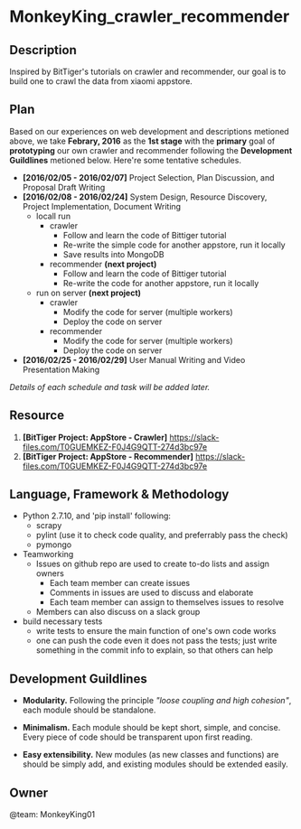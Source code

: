 # MonkeyKing_crawler_recommender

Description
-----------

Inspired by BitTiger's tutorials on crawler and recommender, our goal is to build one to crawl the data from xiaomi appstore.

Plan
----

Based on our experiences on web development and descriptions metioned above, we take __Febrary, 2016__ as the __1st stage__ with the __primary__ goal of __prototyping__ our own crawler and recommender following the __Development Guildlines__ metioned below. Here're some tentative schedules.

* __[2016/02/05 - 2016/02/07]__ Project Selection, Plan Discussion, and Proposal Draft Writing
* __[2016/02/08 - 2016/02/24]__ System Design, Resource Discovery, Project Implementation, Document Writing 
  * locall run
    * crawler
      * Follow and learn the code of Bittiger tutorial
      * Re-write the simple code for another appstore, run it locally
      * Save results into MongoDB
    * recommender __(next project)__
      * Follow and learn the code of Bittiger tutorial
      * Re-write the code for another appstore, run it locally
  * run on server __(next project)__
    * crawler
      * Modify the code for server (multiple workers)
      * Deploy the code on server
    * recommender
      * Modify the code for server (multiple workers)
      * Deploy the code on server
* __[2016/02/25 - 2016/02/29]__ User Manual Writing and Video Presentation Making

_Details of each schedule and task will be added later._

Resource
--------

1. __[BitTiger Project: AppStore - Crawler]__ https://slack-files.com/T0GUEMKEZ-F0J4G9QTT-274d3bc97e
1. __[BitTiger Project: AppStore - Recommender]__ https://slack-files.com/T0GUEMKEZ-F0J4G9QTT-274d3bc97e

Language, Framework & Methodology
--------------------

+ Python 2.7.10, and 'pip install' following:
  + scrapy
  + pylint (use it to check code quality, and preferrably pass the check)
  + pymongo
+ Teamworking
  + Issues on github repo are used to create to-do lists and assign owners
    + Each team member can create issues 
    + Comments in issues are used to discuss and elaborate
    + Each team member can assign to themselves issues to resolve
  + Members can also discuss on a slack group
+ build necessary tests
  + write tests to ensure the main function of one's own code works
  + one can push the code even it does not pass the tests; just write something in the commit info to explain, so that others can help

Development Guildlines
----------------------

- __Modularity.__ Following the principle _"loose coupling and high cohesion"_, each module should be standalone.

- __Minimalism.__ Each module should be kept short, simple, and concise. Every piece of code should be transparent upon first reading. 
- __Easy extensibility.__ New modules (as new classes and functions) are should be simply add, and existing modules should be extended easily.

Owner
-----

@team: MonkeyKing01
